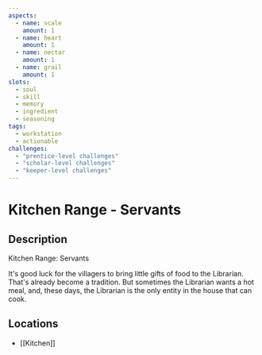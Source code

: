 ```yaml
---
aspects: 
  - name: scale
    amount: 1
  - name: heart
    amount: 1
  - name: nectar
    amount: 1
  - name: grail
    amount: 1
slots:
  - soul
  - skill
  - memory
  - ingredient
  - seasoning
tags:
  - workstation
  - actionable
challenges:
  - "prentice-level challenges"
  - "scholar-level challenges"
  - "keeper-level challenges"
---
```


# Kitchen Range - Servants

## Description
Kitchen Range: Servants

It's good luck for the villagers to bring little gifts of food to the Librarian. That's already become a tradition. But sometimes the Librarian wants a hot meal, and, these days, the Librarian is the only entity in the house that can cook.
## Locations
- [[Kitchen]]